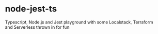 # node-jest-ts

Typescript, Node.js and Jest playground with some Localstack, Terraform and Serverless thrown in for fun
